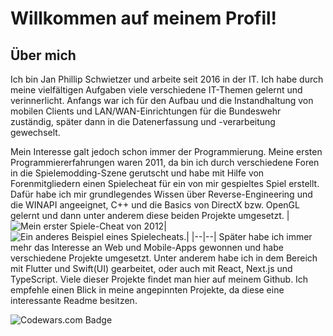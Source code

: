 # Willkommen auf meinem Profil!

## Über mich
Ich bin Jan Phillip Schwietzer und arbeite seit 2016 in der IT. Ich habe durch meine vielfältigen Aufgaben viele verschiedene IT-Themen gelernt und verinnerlicht. Anfangs war ich für den Aufbau und die Instandhaltung von mobilen Clients und LAN/WAN-Einrichtungen für die Bundeswehr zuständig, später dann in die Datenerfassung und -verarbeitung gewechselt.

Mein Interesse galt jedoch schon immer der Programmierung. Meine ersten Programmiererfahrungen waren 2011, da bin ich durch verschiedene Foren in die Spielemodding-Szene gerutscht und habe mit Hilfe von Forenmitgliedern einen Spielecheat für ein von mir gespieltes Spiel erstellt. Dafür habe ich mir grundlegendes Wissen über Reverse-Engineering und die WINAPI angeeignet, C++ und die Basics von DirectX bzw. OpenGL gelernt und dann unter anderem diese beiden Projekte umgesetzt.
|![Mein erster Spiele-Cheat von 2012](https://i.ibb.co/gMQwvfM/Kx5tf.jpg)|![Ein anderes Beispiel eines Spielecheats.](https://i.ibb.co/Qj3Fcmd/E10-D911-A-41-A7-4172-8558-FD47-B2-C8478-F.gif)|
|--|--|
Später habe ich immer mehr das Interesse an Web und Mobile-Apps gewonnen und habe verschiedene Projekte umgesetzt. Unter anderem habe ich in dem Bereich mit Flutter und Swift(UI) gearbeitet, oder auch mit React, Next.js und TypeScript.
Viele dieser Projekte findet man hier auf meinem Github. Ich empfehle einen Blick in meine angepinnten Projekte, da diese eine interessante Readme besitzen.

![Codewars.com Badge](https://www.codewars.com/users/JanPschwietzer/badges/large)
